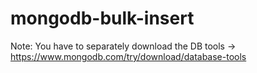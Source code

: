 # mongodb-bulk-insert

Note: You have to separately download the DB tools -> https://www.mongodb.com/try/download/database-tools
